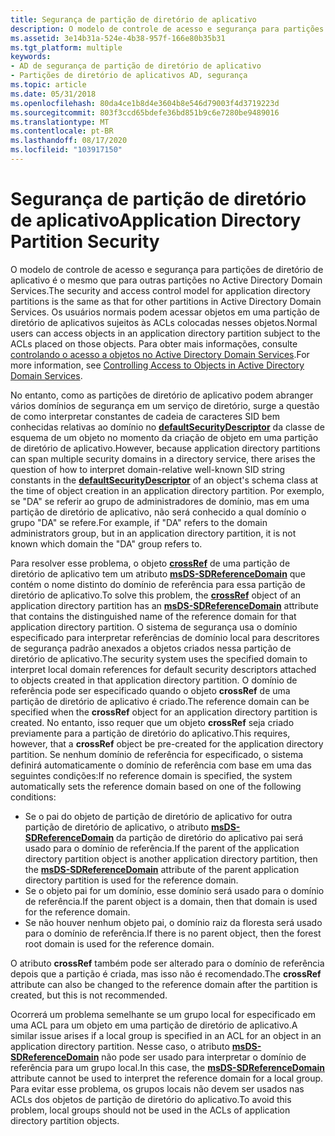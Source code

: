 ```yaml
---
title: Segurança de partição de diretório de aplicativo
description: O modelo de controle de acesso e segurança para partições de diretório de aplicativo é o mesmo que para outras partições no Active Directory Domain Services.
ms.assetid: 3e14b31a-524e-4b38-957f-166e80b35b31
ms.tgt_platform: multiple
keywords:
- AD de segurança de partição de diretório de aplicativo
- Partições de diretório de aplicativos AD, segurança
ms.topic: article
ms.date: 05/31/2018
ms.openlocfilehash: 80da4ce1b8d4e3604b8e546d79003f4d3719223d
ms.sourcegitcommit: 803f3ccd65bdefe36bd851b9c6e7280be9489016
ms.translationtype: MT
ms.contentlocale: pt-BR
ms.lasthandoff: 08/17/2020
ms.locfileid: "103917150"
---
```

# <a name="application-directory-partition-security"></a><span data-ttu-id="94a3a-105">Segurança de partição de diretório de aplicativo</span><span class="sxs-lookup"><span data-stu-id="94a3a-105">Application Directory Partition Security</span></span>

<span data-ttu-id="94a3a-106">O modelo de controle de acesso e segurança para partições de diretório de aplicativo é o mesmo que para outras partições no Active Directory Domain Services.</span><span class="sxs-lookup"><span data-stu-id="94a3a-106">The security and access control model for application directory partitions is the same as that for other partitions in Active Directory Domain Services.</span></span> <span data-ttu-id="94a3a-107">Os usuários normais podem acessar objetos em uma partição de diretório de aplicativos sujeitos às ACLs colocadas nesses objetos.</span><span class="sxs-lookup"><span data-stu-id="94a3a-107">Normal users can access objects in an application directory partition subject to the ACLs placed on those objects.</span></span> <span data-ttu-id="94a3a-108">Para obter mais informações, consulte [controlando o acesso a objetos no Active Directory Domain Services](controlling-access-to-objects-in-active-directory-domain-services.md).</span><span class="sxs-lookup"><span data-stu-id="94a3a-108">For more information, see [Controlling Access to Objects in Active Directory Domain Services](controlling-access-to-objects-in-active-directory-domain-services.md).</span></span>

<span data-ttu-id="94a3a-109">No entanto, como as partições de diretório de aplicativo podem abranger vários domínios de segurança em um serviço de diretório, surge a questão de como interpretar constantes de cadeia de caracteres SID bem conhecidas relativas ao domínio no [**defaultSecurityDescriptor**](/windows/desktop/ADSchema/a-defaultsecuritydescriptor) da classe de esquema de um objeto no momento da criação de objeto em uma partição de diretório de aplicativo.</span><span class="sxs-lookup"><span data-stu-id="94a3a-109">However, because application directory partitions can span multiple security domains in a directory service, there arises the question of how to interpret domain-relative well-known SID string constants in the [**defaultSecurityDescriptor**](/windows/desktop/ADSchema/a-defaultsecuritydescriptor) of an object's schema class at the time of object creation in an application directory partition.</span></span> <span data-ttu-id="94a3a-110">Por exemplo, se "DA" se referir ao grupo de administradores de domínio, mas em uma partição de diretório de aplicativo, não será conhecido a qual domínio o grupo "DA" se refere.</span><span class="sxs-lookup"><span data-stu-id="94a3a-110">For example, if "DA" refers to the domain administrators group, but in an application directory partition, it is not known which domain the "DA" group refers to.</span></span>

<span data-ttu-id="94a3a-111">Para resolver esse problema, o objeto [**crossRef**](/windows/desktop/ADSchema/c-crossref) de uma partição de diretório de aplicativo tem um atributo [**msDS-SDReferenceDomain**](/windows/desktop/ADSchema/a-msds-sdreferencedomain) que contém o nome distinto do domínio de referência para essa partição de diretório de aplicativo.</span><span class="sxs-lookup"><span data-stu-id="94a3a-111">To solve this problem, the [**crossRef**](/windows/desktop/ADSchema/c-crossref) object of an application directory partition has an [**msDS-SDReferenceDomain**](/windows/desktop/ADSchema/a-msds-sdreferencedomain) attribute that contains the distinguished name of the reference domain for that application directory partition.</span></span> <span data-ttu-id="94a3a-112">O sistema de segurança usa o domínio especificado para interpretar referências de domínio local para descritores de segurança padrão anexados a objetos criados nessa partição de diretório de aplicativo.</span><span class="sxs-lookup"><span data-stu-id="94a3a-112">The security system uses the specified domain to interpret local domain references for default security descriptors attached to objects created in that application directory partition.</span></span> <span data-ttu-id="94a3a-113">O domínio de referência pode ser especificado quando o objeto **crossRef** de uma partição de diretório de aplicativo é criado.</span><span class="sxs-lookup"><span data-stu-id="94a3a-113">The reference domain can be specified when the **crossRef** object for an application directory partition is created.</span></span> <span data-ttu-id="94a3a-114">No entanto, isso requer que um objeto **crossRef** seja criado previamente para a partição de diretório do aplicativo.</span><span class="sxs-lookup"><span data-stu-id="94a3a-114">This requires, however, that a **crossRef** object be pre-created for the application directory partition.</span></span> <span data-ttu-id="94a3a-115">Se nenhum domínio de referência for especificado, o sistema definirá automaticamente o domínio de referência com base em uma das seguintes condições:</span><span class="sxs-lookup"><span data-stu-id="94a3a-115">If no reference domain is specified, the system automatically sets the reference domain based on one of the following conditions:</span></span>

-   <span data-ttu-id="94a3a-116">Se o pai do objeto de partição de diretório de aplicativo for outra partição de diretório de aplicativo, o atributo [**msDS-SDReferenceDomain**](/windows/desktop/ADSchema/a-msds-sdreferencedomain) da partição de diretório do aplicativo pai será usado para o domínio de referência.</span><span class="sxs-lookup"><span data-stu-id="94a3a-116">If the parent of the application directory partition object is another application directory partition, then the [**msDS-SDReferenceDomain**](/windows/desktop/ADSchema/a-msds-sdreferencedomain) attribute of the parent application directory partition is used for the reference domain.</span></span>
-   <span data-ttu-id="94a3a-117">Se o objeto pai for um domínio, esse domínio será usado para o domínio de referência.</span><span class="sxs-lookup"><span data-stu-id="94a3a-117">If the parent object is a domain, then that domain is used for the reference domain.</span></span>
-   <span data-ttu-id="94a3a-118">Se não houver nenhum objeto pai, o domínio raiz da floresta será usado para o domínio de referência.</span><span class="sxs-lookup"><span data-stu-id="94a3a-118">If there is no parent object, then the forest root domain is used for the reference domain.</span></span>

<span data-ttu-id="94a3a-119">O atributo **crossRef** também pode ser alterado para o domínio de referência depois que a partição é criada, mas isso não é recomendado.</span><span class="sxs-lookup"><span data-stu-id="94a3a-119">The **crossRef** attribute can also be changed to the reference domain after the partition is created, but this is not recommended.</span></span>

<span data-ttu-id="94a3a-120">Ocorrerá um problema semelhante se um grupo local for especificado em uma ACL para um objeto em uma partição de diretório de aplicativo.</span><span class="sxs-lookup"><span data-stu-id="94a3a-120">A similar issue arises if a local group is specified in an ACL for an object in an application directory partition.</span></span> <span data-ttu-id="94a3a-121">Nesse caso, o atributo [**msDS-SDReferenceDomain**](/windows/desktop/ADSchema/a-msds-sdreferencedomain) não pode ser usado para interpretar o domínio de referência para um grupo local.</span><span class="sxs-lookup"><span data-stu-id="94a3a-121">In this case, the [**msDS-SDReferenceDomain**](/windows/desktop/ADSchema/a-msds-sdreferencedomain) attribute cannot be used to interpret the reference domain for a local group.</span></span> <span data-ttu-id="94a3a-122">Para evitar esse problema, os grupos locais não devem ser usados nas ACLs dos objetos de partição de diretório do aplicativo.</span><span class="sxs-lookup"><span data-stu-id="94a3a-122">To avoid this problem, local groups should not be used in the ACLs of application directory partition objects.</span></span>

 

 
